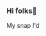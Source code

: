 ### Hi folks👋
My snap I'd 
<!--https://www.snapchat.com/add/mr_srinivas21?share_id=ykYWlhCCzV4&locale=en-US
**SrinivasReddy217/Srinivasreddy217** is a ✨ _special_ ✨ repository because its `README.md` (this file) appears on your GitHub profile.

Here are some ideas to get you started:

- 🔭 I’m currently working on ...
- 🌱 I’m currently learning ...
- 👯 I’m looking to collaborate on ...
- 🤔 I’m looking for help with ...
- 💬 Ask me about ...
- 📫 How to reach me: ...
- 😄 Pronouns: ...
- ⚡ Fun fact: ...
-->
